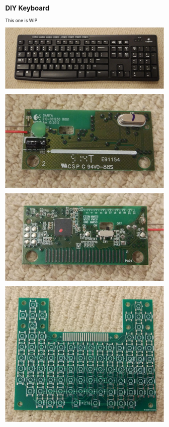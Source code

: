## DIY Keyboard

This one is WIP

![Donor K270](./resources/donor_k270.jpg)

![Controller top](./resources/controller_top.jpg)

![Controller botton](./resources/controller_bottom.jpg)

![PCB](./resources/pcb.jpg)